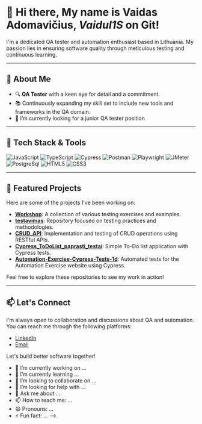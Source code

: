 # 👋 Hi there, My name is Vaidas Adomavičius, ***Vaidul1S*** on Git!

I'm a dedicated QA tester and automation enthusiast based in Lithuania. My passion lies in ensuring software quality through meticulous testing and continuous learning.

---

## 🧪 About Me

- 🔍 **QA Tester** with a keen eye for detail and a commitment.
- 📚 Continuously expanding my skill set to include new tools and frameworks in the QA domain.
- 👀 I’m currently looking for a junior QA tester position
---

## 🧰 Tech Stack & Tools

![JavaScript](https://img.shields.io/badge/-JavaScript-F7DF1E?logo=javascript&logoColor=black&style=flat)
![TypeScript](https://img.shields.io/badge/-TypeScript-3178C6?logo=typescript&logoColor=white&style=flat)
![Cypress](https://img.shields.io/badge/-Cypress-17202C?logo=cypress&logoColor=white&style=flat)
![Postman](https://img.shields.io/badge/-Postman-FF6C37?logo=postman&logoColor=white&style=flat)
![Playwright](https://img.shields.io/badge/-Playwright-00599C?logo=playwright&logoColor=white&style=flat-square)
![JMeter](https://img.shields.io/badge/-JMeter-FF6600?logo=apachejmeter&logoColor=white&style=flat-square)
![PostgreSql](https://img.shields.io/badge/postgresql-4169e1?style=for-the-badge&logo=postgresql&logoColor=white&style=flat-square)
![HTML5](https://img.shields.io/badge/-HTML5-E34F26?logo=html5&logoColor=white&style=flat)
![CSS3](https://img.shields.io/badge/-CSS3-1572B6?logo=css3&logoColor=white&style=flat)

---

## 📌 Featured Projects

Here are some of the projects I've been working on:

- [**Workshop**](https://github.com/Vaidul1S/Workshop): A collection of various testing exercises and examples.
- [**testavimas**](https://github.com/Vaidul1S/testavimas): Repository focused on testing practices and methodologies.
- [**CRUD_API**](https://github.com/Vaidul1S/CRUD_API): Implementation and testing of CRUD operations using RESTful APIs.
- [**Cypress_ToDoList_paprasti_testai**](https://github.com/Vaidul1S/Cypress_ToDoList_paprasti_testai): Simple To-Do list application with Cypress tests.
- [**Automation-Exercise-Cypress-Tests-1d**](https://github.com/Vaidul1S/Automation-Exercise-Cypress-Tests-1d): Automated tests for the Automation Exercise website using Cypress.

Feel free to explore these repositories to see my work in action!

---

## 📫 Let's Connect

I'm always open to collaboration and discussions about QA and automation. You can reach me through the following platforms:

- [LinkedIn](https://www.linkedin.com/in/your-linkedin-profile)
- [Email](mailto:your.email@example.com)

Let's build better software together!

- 🔭 I’m currently working on ...
- 🌱 I’m currently learning ...
- 👯 I’m looking to collaborate on ...
- 🤔 I’m looking for help with ...
- 💬 Ask me about ...
- 📫 How to reach me: ...
- 😄 Pronouns: ...
- ⚡ Fun fact: ...
-->
